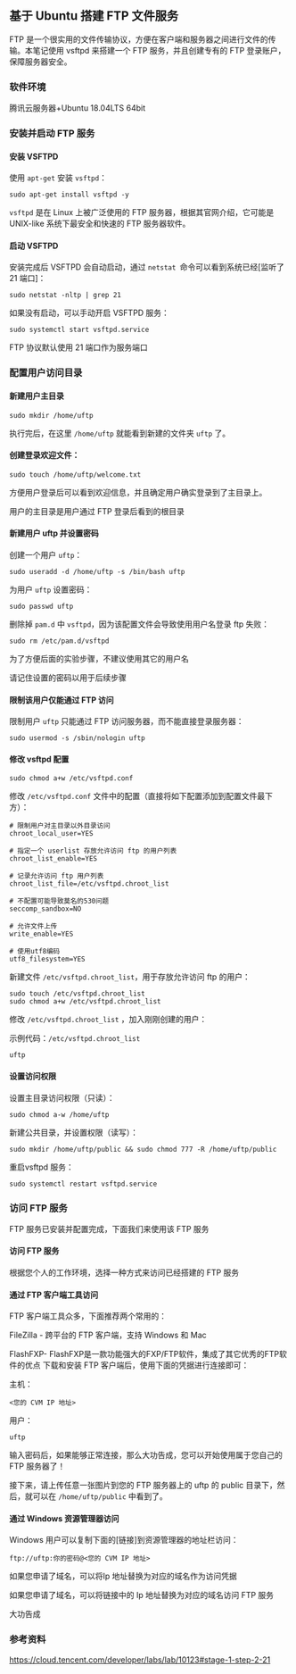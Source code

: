 ## 基于 Ubuntu 搭建 FTP 文件服务
FTP 是一个很实用的文件传输协议，方便在客户端和服务器之间进行文件的传输。本笔记使用 vsftpd 来搭建一个 FTP 服务，并且创建专有的 FTP 登录账户，保障服务器安全。
### 软件环境
腾讯云服务器+Ubuntu 18.04LTS 64bit

### 安装并启动 FTP 服务

#### 安装 VSFTPD
使用 `apt-get` 安装 `vsftpd`：
```
sudo apt-get install vsftpd -y
```

`vsftpd` 是在 Linux 上被广泛使用的 FTP 服务器，根据其官网介绍，它可能是 UNIX-like 系统下最安全和快速的 FTP 服务器软件。

#### 启动 VSFTPD
安装完成后 VSFTPD 会自动启动，通过 `netstat `命令可以看到系统已经[监听了 21 端口]：
```
sudo netstat -nltp | grep 21
```
如果没有启动，可以手动开启 VSFTPD 服务：
```
sudo systemctl start vsftpd.service
```
FTP 协议默认使用 21 端口作为服务端口

### 配置用户访问目录

#### 新建用户主目录
```
sudo mkdir /home/uftp
```
执行完后，在这里 `/home/uftp` 就能看到新建的文件夹 `uftp` 了。

#### 创建登录欢迎文件：
```
sudo touch /home/uftp/welcome.txt
```
方便用户登录后可以看到欢迎信息，并且确定用户确实登录到了主目录上。

用户的主目录是用户通过 FTP 登录后看到的根目录

#### 新建用户 uftp 并设置密码
创建一个用户 `uftp`：
```
sudo useradd -d /home/uftp -s /bin/bash uftp
```
为用户 `uftp` 设置密码：
```
sudo passwd uftp
```
删除掉 `pam.d` 中 `vsftpd`，因为该配置文件会导致使用用户名登录 ftp 失败：
```
sudo rm /etc/pam.d/vsftpd
```

为了方便后面的实验步骤，不建议使用其它的用户名

请记住设置的密码以用于后续步骤

#### 限制该用户仅能通过 FTP 访问
限制用户 `uftp` 只能通过 FTP 访问服务器，而不能直接登录服务器：
```
sudo usermod -s /sbin/nologin uftp
```
#### 修改 vsftpd 配置
```
sudo chmod a+w /etc/vsftpd.conf
```
修改 `/etc/vsftpd.conf` 文件中的配置（直接将如下配置添加到配置文件最下方）：
```
# 限制用户对主目录以外目录访问
chroot_local_user=YES

# 指定一个 userlist 存放允许访问 ftp 的用户列表
chroot_list_enable=YES

# 记录允许访问 ftp 用户列表
chroot_list_file=/etc/vsftpd.chroot_list

# 不配置可能导致莫名的530问题
seccomp_sandbox=NO

# 允许文件上传
write_enable=YES

# 使用utf8编码
utf8_filesystem=YES
```
新建文件 `/etc/vsftpd.chroot_list`，用于存放允许访问 ftp 的用户：
```
sudo touch /etc/vsftpd.chroot_list
sudo chmod a+w /etc/vsftpd.chroot_list
```
修改 `/etc/vsftpd.chroot_list` ，加入刚刚创建的用户：

示例代码：`/etc/vsftpd.chroot_list`
```
uftp
```
#### 设置访问权限
设置主目录访问权限（只读）：
```
sudo chmod a-w /home/uftp
```
新建公共目录，并设置权限（读写）：
```
sudo mkdir /home/uftp/public && sudo chmod 777 -R /home/uftp/public
```
重启vsftpd 服务：
```
sudo systemctl restart vsftpd.service
```

### 访问 FTP 服务

FTP 服务已安装并配置完成，下面我们来使用该 FTP 服务

#### 访问 FTP 服务
根据您个人的工作环境，选择一种方式来访问已经搭建的 FTP 服务

#### 通过 FTP 客户端工具访问
FTP 客户端工具众多，下面推荐两个常用的：

FileZilla - 跨平台的 FTP 客户端，支持 Windows 和 Mac

FlashFXP- FlashFXP是一款功能强大的FXP/FTP软件，集成了其它优秀的FTP软件的优点
下载和安装 FTP 客户端后，使用下面的凭据进行连接即可：

主机：
```
<您的 CVM IP 地址>
```
用户：
```
uftp
```
输入密码后，如果能够正常连接，那么大功告成，您可以开始使用属于您自己的 FTP 服务器了！

接下来，请上传任意一张图片到您的 FTP 服务器上的 uftp 的 public 目录下，然后，就可以在 `/home/uftp/public` 中看到了。

#### 通过 Windows 资源管理器访问
Windows 用户可以复制下面的[链接]到资源管理器的地址栏访问：
```
ftp://uftp:你的密码@<您的 CVM IP 地址>
```
如果您申请了域名，可以将Ip 地址替换为对应的域名作为访问凭据

如果您申请了域名，可以将链接中的 Ip 地址替换为对应的域名访问 FTP 服务

大功告成

### 参考资料
<https://cloud.tencent.com/developer/labs/lab/10123#stage-1-step-2-21>

